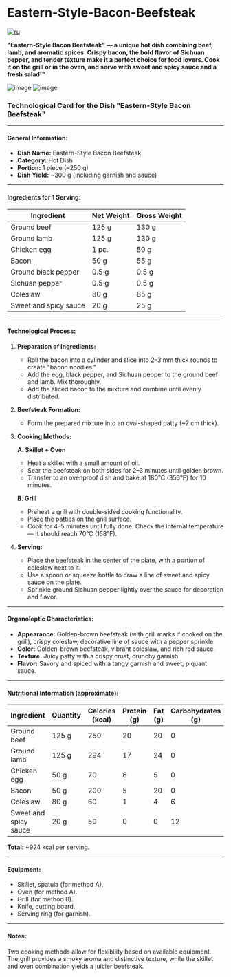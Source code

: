 # Eastern-Style-Bacon-Beefsteak

[![ru](https://img.shields.io/badge/lang-ru-blue.svg)](README-RU.md)

**"Eastern-Style Bacon Beefsteak" — a unique hot dish combining beef, lamb, and aromatic spices. Crispy bacon, the bold flavor of Sichuan pepper, and tender texture make it a perfect choice for food lovers. Cook it on the grill or in the oven, and serve with sweet and spicy sauce and a fresh salad!"**

![image](https://github.com/user-attachments/assets/3ebdfd4b-1a46-4df7-b0b3-0720acdc24cd)
![image](https://github.com/user-attachments/assets/72dcef1c-21a7-4e1d-b6f8-1c08600cfc08)



### **Technological Card for the Dish "Eastern-Style Bacon Beefsteak"**

---

#### **General Information:**
- **Dish Name:** Eastern-Style Bacon Beefsteak  
- **Category:** Hot Dish  
- **Portion:** 1 piece (~250 g)  
- **Dish Yield:** ~300 g (including garnish and sauce)  

---

#### **Ingredients for 1 Serving:**
| Ingredient              | Net Weight | Gross Weight |
|--------------------------|------------|--------------|
| Ground beef             | 125 g      | 130 g        |
| Ground lamb             | 125 g      | 130 g        |
| Chicken egg             | 1 pc.      | 50 g         |
| Bacon                   | 50 g       | 55 g         |
| Ground black pepper     | 0.5 g      | 0.5 g        |
| Sichuan pepper          | 0.5 g      | 0.5 g        |
| Coleslaw                | 80 g       | 85 g         |
| Sweet and spicy sauce   | 20 g       | 25 g         |

---

#### **Technological Process:**

1. **Preparation of Ingredients:**
   - Roll the bacon into a cylinder and slice into 2–3 mm thick rounds to create "bacon noodles."  
   - Add the egg, black pepper, and Sichuan pepper to the ground beef and lamb. Mix thoroughly.  
   - Add the sliced bacon to the mixture and combine until evenly distributed.  

2. **Beefsteak Formation:**
   - Form the prepared mixture into an oval-shaped patty (~2 cm thick).  

3. **Cooking Methods:**

   **A. Skillet + Oven**  
   - Heat a skillet with a small amount of oil.  
   - Sear the beefsteak on both sides for 2–3 minutes until golden brown.  
   - Transfer to an ovenproof dish and bake at 180°C (356°F) for 10 minutes.

   **B. Grill**  
   - Preheat a grill with double-sided cooking functionality.  
   - Place the patties on the grill surface.  
   - Cook for 4–5 minutes until fully done. Check the internal temperature — it should reach 70°C (158°F).  

4. **Serving:**
   - Place the beefsteak in the center of the plate, with a portion of coleslaw next to it.  
   - Use a spoon or squeeze bottle to draw a line of sweet and spicy sauce on the plate.  
   - Sprinkle ground Sichuan pepper lightly over the sauce for decoration and flavor.  

---

#### **Organoleptic Characteristics:**
- **Appearance:** Golden-brown beefsteak (with grill marks if cooked on the grill), crispy coleslaw, decorative line of sauce with a pepper sprinkle.  
- **Color:** Golden-brown beefsteak, vibrant coleslaw, and rich red sauce.  
- **Texture:** Juicy patty with a crispy crust, crunchy garnish.  
- **Flavor:** Savory and spiced with a tangy garnish and sweet, piquant sauce.  

---

#### **Nutritional Information (approximate):**
| Ingredient              | Quantity   | Calories (kcal) | Protein (g) | Fat (g) | Carbohydrates (g) |
|--------------------------|------------|------------------|-------------|---------|--------------------|
| Ground beef             | 125 g      | 250              | 20          | 20      | 0                  |
| Ground lamb             | 125 g      | 294              | 17          | 24      | 0                  |
| Chicken egg             | 50 g       | 70               | 6           | 5       | 0                  |
| Bacon                   | 50 g       | 200              | 5           | 20      | 0                  |
| Coleslaw                | 80 g       | 60               | 1           | 4       | 6                  |
| Sweet and spicy sauce   | 20 g       | 50               | 0           | 0       | 12                 |

**Total:** ~924 kcal per serving.  

---

#### **Equipment:**
- Skillet, spatula (for method A).  
- Oven (for method A).  
- Grill (for method B).  
- Knife, cutting board.  
- Serving ring (for garnish).  

---

#### **Notes:**
Two cooking methods allow for flexibility based on available equipment. The grill provides a smoky aroma and distinctive texture, while the skillet and oven combination yields a juicier beefsteak.

